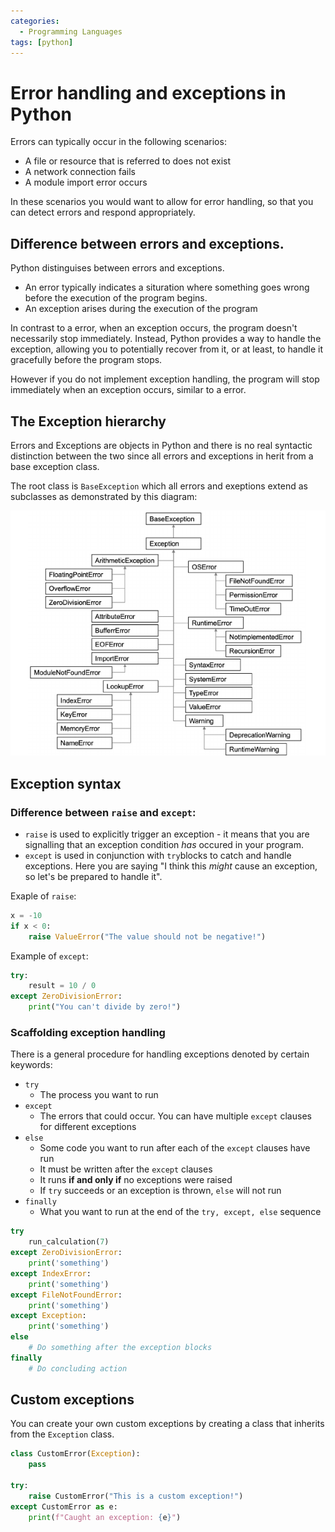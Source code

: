 ```yaml
---
categories:
  - Programming Languages
tags: [python]
---
```


# Error handling and exceptions in Python

Errors can typically occur in the following scenarios:

- A file or resource that is referred to does not exist
- A network connection fails
- A module import error occurs

In these scenarios you would want to allow for error handling, so that you can
detect errors and respond appropriately.

## Difference between errors and exceptions.

Python distinguises between errors and exceptions.

- An error typically indicates a situration where something goes wrong before
  the execution of the program begins.
- An exception arises during the execution of the program

In contrast to a error, when an exception occurs, the program doesn't
necessarily stop immediately. Instead, Python provides a way to handle the
exception, allowing you to potentially recover from it, or at least, to handle
it gracefully before the program stops.

However if you do not implement exception handling, the program will stop
immediately when an exception occurs, similar to a error.

## The Exception hierarchy

Errors and Exceptions are objects in Python and there is no real syntactic
distinction between the two since all errors and exceptions in herit from a base
exception class.

The root class is `BaseException` which all errors and exeptions extend as
subclasses as demonstrated by this diagram:

![](/_img/python-exception-hierarchy.png)

## Exception syntax

### Difference between `raise` and `except`:

- `raise` is used to explicitly trigger an exception - it means that you are
  signalling that an exception condition _has_ occured in your program.
- `except` is used in conjunction with `try`blocks to catch and handle
  exceptions. Here you are saying "I think this _might_ cause an exception, so
  let's be prepared to handle it".

Exaple of `raise`:

```py
x = -10
if x < 0:
    raise ValueError("The value should not be negative!")
```

Example of `except`:

```py
try:
    result = 10 / 0
except ZeroDivisionError:
    print("You can't divide by zero!")

```

### Scaffolding exception handling

There is a general procedure for handling exceptions denoted by certain
keywords:

- `try`
  - The process you want to run
- `except`
  - The errors that could occur. You can have multiple `except` clauses for
    different exceptions
- `else`
  - Some code you want to run after each of the `except` clauses have run
  - It must be written after the `except` clauses
  - It runs **if and only if** no exceptions were raised
  - If `try` succeeds or an exception is thrown, `else` will not run
- `finally`
  - What you want to run at the end of the `try, except, else` sequence

```py
try
    run_calculation(7)
except ZeroDivisionError:
    print('something')
except IndexError:
    print('something')
except FileNotFoundError:
    print('something')
except Exception:
    print('something')
else
    # Do something after the exception blocks
finally
    # Do concluding action
```

## Custom exceptions

You can create your own custom exceptions by creating a class that inherits from
the `Exception` class.

```py
class CustomError(Exception):
    pass

try:
    raise CustomError("This is a custom exception!")
except CustomError as e:
    print(f"Caught an exception: {e}")
```
